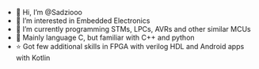 - 👋 Hi, I’m @Sadziooo
- 👀 I’m interested in Embedded Electronics
- 🌱 I’m currently programming STMs, LPCs, AVRs and other similar MCUs
- 🥝 Mainly language C, but familiar with C++ and python
- ⭐ Got few additional skills in FPGA with verilog HDL and Android apps with Kotlin
